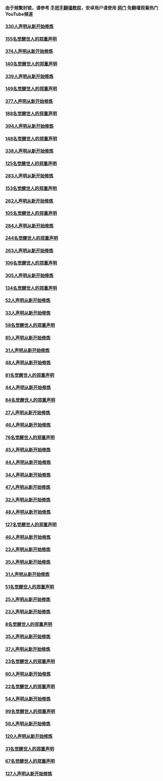 #### 由于频繁封锁，请参考 [手把手翻墙教程](https://github.com/gfw-breaker/guides/wiki/)，安卓用户请使用 [网门](https://github.com/gfw-breaker/nogfw/blob/master/dl.md?t=05251601) 免翻墙观看热门YouTube频道 

#### [330人声明从新开始修炼](../pages/91/426139.md?t=05251601) 

#### [155名觉醒世人的郑重声明](../pages/91/426138.md?t=05251601) 

#### [374人声明从新开始修炼](../pages/91/425811.md?t=05251601) 

#### [140名觉醒世人的郑重声明](../pages/91/425810.md?t=05251601) 

#### [339人声明从新开始修炼](../pages/91/425690.md?t=05251601) 

#### [149名觉醒世人的郑重声明](../pages/91/425689.md?t=05251601) 

#### [377人声明从新开始修炼](../pages/91/424867.md?t=05251601) 

#### [188名觉醒世人的郑重声明](../pages/91/424866.md?t=05251601) 

#### [394人声明从新开始修炼](../pages/91/423914.md?t=05251601) 

#### [148名觉醒世人的郑重声明](../pages/91/423913.md?t=05251601) 

#### [338人声明从新开始修炼](../pages/91/423540.md?t=05251601) 

#### [125名觉醒世人的郑重声明](../pages/91/423539.md?t=05251601) 

#### [283人声明从新开始修炼](../pages/91/423296.md?t=05251601) 

#### [153名觉醒世人的郑重声明](../pages/91/423295.md?t=05251601) 

#### [262人声明从新开始修炼](../pages/91/423004.md?t=05251601) 

#### [105名觉醒世人的郑重声明](../pages/91/423003.md?t=05251601) 

#### [284人声明从新开始修炼](../pages/91/422707.md?t=05251601) 

#### [244名觉醒世人的郑重声明](../pages/91/422706.md?t=05251601) 

#### [263人声明从新开始修炼](../pages/91/422553.md?t=05251601) 

#### [106名觉醒世人的郑重声明](../pages/91/422552.md?t=05251601) 

#### [305人声明从新开始修炼](../pages/91/422153.md?t=05251601) 

#### [134名觉醒世人的郑重声明](../pages/91/422152.md?t=05251601) 

#### [52人声明从新开始修炼](../pages/91/421846.md?t=05251601) 

#### [33人声明从新开始修炼](../pages/91/421804.md?t=05251601) 

#### [58名觉醒世人的郑重声明](../pages/91/421845.md?t=05251601) 

#### [85人声明从新开始修炼](../pages/91/421769.md?t=05251601) 

#### [31人声明从新开始修炼](../pages/91/421763.md?t=05251601) 

#### [48人声明从新开始修炼](../pages/91/421605.md?t=05251601) 

#### [81名觉醒世人的郑重声明](../pages/91/421656.md?t=05251601) 

#### [44人声明从新开始修炼](../pages/91/421544.md?t=05251601) 

#### [84名觉醒世人的郑重声明](../pages/91/421543.md?t=05251601) 

#### [27人声明从新开始修炼](../pages/91/421465.md?t=05251601) 

#### [46人声明从新开始修炼](../pages/91/421454.md?t=05251601) 

#### [76名觉醒世人的郑重声明](../pages/91/421453.md?t=05251601) 

#### [45人声明从新开始修炼](../pages/91/421452.md?t=05251601) 

#### [44人声明从新开始修炼](../pages/91/421422.md?t=05251601) 

#### [34人声明从新开始修炼](../pages/91/421322.md?t=05251601) 

#### [47人声明从新开始修炼](../pages/91/421264.md?t=05251601) 

#### [32人声明从新开始修炼](../pages/91/421225.md?t=05251601) 

#### [48人声明从新开始修炼](../pages/91/421202.md?t=05251601) 

#### [127名觉醒世人的郑重声明](../pages/91/421224.md?t=05251601) 

#### [46人声明从新开始修炼](../pages/91/421203.md?t=05251601) 

#### [23人声明从新开始修炼](../pages/91/421138.md?t=05251601) 

#### [35人声明从新开始修炼](../pages/91/421122.md?t=05251601) 

#### [31人声明从新开始修炼](../pages/91/421081.md?t=05251601) 

#### [51名觉醒世人的郑重声明](../pages/91/421080.md?t=05251601) 

#### [25人声明从新开始修炼](../pages/91/421020.md?t=05251601) 

#### [23人声明从新开始修炼](../pages/91/420884.md?t=05251601) 

#### [8名觉醒世人的郑重声明](../pages/91/420883.md?t=05251601) 

#### [35人声明从新开始修炼](../pages/91/420809.md?t=05251601) 

#### [37人声明从新开始修炼](../pages/91/420766.md?t=05251601) 

#### [23名觉醒世人的郑重声明](../pages/91/420765.md?t=05251601) 

#### [60人声明从新开始修炼](../pages/91/420727.md?t=05251601) 

#### [22名觉醒世人的郑重声明](../pages/91/420726.md?t=05251601) 

#### [54人声明从新开始修炼](../pages/91/420529.md?t=05251601) 

#### [99名觉醒世人的郑重声明](../pages/91/420528.md?t=05251601) 

#### [58人声明从新开始修炼](../pages/91/420198.md?t=05251601) 

#### [120人声明从新开始修炼](../pages/91/420141.md?t=05251601) 

#### [31名觉醒世人的郑重声明](../pages/91/420197.md?t=05251601) 

#### [67名觉醒世人的郑重声明](../pages/91/420140.md?t=05251601) 

#### [127人声明从新开始修炼](../pages/91/420082.md?t=05251601) 

